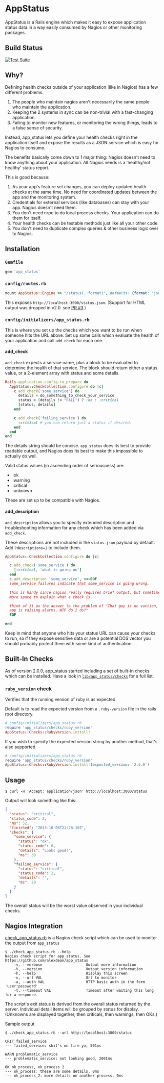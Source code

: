 # AppStatus

AppStatus is a Rails engine which makes it easy to expose application status
data in a way easily consumed by Nagios or other monitoring packages.

## Build Status

[![Test Suite](https://github.com/alexdean/app_status/actions/workflows/rspec.yml/badge.svg)](https://github.com/alexdean/app_status/actions/workflows/rspec.yml)

## Why?

Defining health checks outside of your application (like in Nagios)
has a few different problems.

  1. The people who maintain nagios aren't necessarily
     the same people who maintain the application.
  1. Keeping the 2 systems in sync can be non-trivial with a fast-changing
     application.
  1. Failing to monitor new features, or monitoring the wrong things, leads
     to a false sense of security.

Instead, app_status lets you define your health checks right in the application
itself and expose the results as a JSON service which is easy for Nagios
to consume.

The benefits basically come down to 1 major thing: Nagios doesn't need to know
anything about your application. All Nagios needs is a 'healthy/not healthy'
status report.

This is good because:

  1. As your app's feature set changes, you can deploy updated health checks
     at the same time. No need for coordinated updates between the app and
     the monitoring system.
  1. Credentials for external services (like databases) can stay with your
     app. Nagios doesn't need them.
  1. You don't need nrpe to do local process checks. Your application can do
     them for itself.
  1. Your health checks can be testable methods just like all your other code.
  1. You don't need to duplicate complex queries & other business logic over
     to Nagios.

## Installation

### `Gemfile`

```ruby
gem 'app_status'
```

### `config/routes.rb`

```ruby
mount AppStatus::Engine => "/status(.:format)", defaults: {format: 'json'}
```

This exposes `http://localhost:3000/status.json`. (Support for HTML output was
dropped in v2.0. see [PR #3](https://github.com/alexdean/app_status/pull/3).)

### `config/initializers/app_status.rb`

This is where you set up the checks which you want to be run when
someone hits the URL above. Set up some calls which evaluate the health
of your application and call `add_check` for each one.

#### add_check

`add_check` expects a service name, plus a block to be evaluated to determine
the health of that service. The block should return either a status value, or
a 2-element array with status and some details.

```ruby
Rails.application.config.to_prepare do
  AppStatus::CheckCollection.configure do |c|
    c.add_check('some_service') do
      details = do_something_to_check_your_service
      status = (details != "FAIL") ? :ok : :critical
      [status, details]
    end

    c.add_check('failing_service') do
      :critical # you can return just a status if desired.
    end
  end
end
```

The details string should be concise. `app_status` does its best to provide
readable output, and Nagios does its best to make this impossible to actually
do well.

Valid status values (in ascending order of seriousness) are:
  - :ok
  - :warning
  - :critical
  - :unknown

These are set up to be compatible with Nagios.

#### add_description

`add_description` allows you to specify extended description and troubleshooting
information for any check which has been added via `add_check`.

These descriptions are not included in the `status.json` payload by default.
Add `?descriptions=1` to include them.

```ruby
AppStatus::CheckCollection.configure do |c|

  c.add_check('some_service') do
    [:critical, 'what is going on']
  end
  c.add_description 'some_service', <<~EOF
  some_service failures indicate that some_service is going wrong.

  this is handy since nagios really requires brief output, but sometimes you need
  more space to explain what a check is.

  think of it as the answer to the problem of "That guy is on vaction, but his
  app is raising alarms. WTF do I do?"
  EOF

end
```

Keep in mind that anyone who hits your status URL can cause your checks to run,
so if they expose sensitive data or are a potential DOS vector you should
probably protect them with some kind of authentication.

## Built-In Checks

As of version 2.0.0, app_status started including a set of built-in checks
which can be installed. Have a look in
[`lib/app_status/checks`](https://github.com/alexdean/app_status/tree/master/lib/app_status/checks)
for a full list.

### `ruby_version` check

Verifies that the running version of ruby is as expected.

Default is to read the expected version from a `.ruby-version` file in the
rails root directory.

```ruby
# config/initializers/app_status.rb
require 'app_status/checks/ruby_version'
AppStatus::Checks::RubyVersion.install!
```

If you wish to specify the expected version string by another method, that's
also supported.

```ruby
# config/initializers/app_status.rb
require 'app_status/checks/ruby_version'
AppStatus::Checks::RubyVersion.install!(expected_version: '2.5.0')
```

## Usage

`$ curl -H 'Accept: application/json' http://localhost:3000/status`

Output will look something like this:
```json
{
  "status": "critical",
  "status_code": 2,
  "ms": 52,
  "finished": "2013-10-03T21:28:10Z",
  "checks": {
    "some_service": {
      "status": "ok",
      "status_code": 0,
      "details": "Looks good!",
      "ms": 30
    },
    "failing_service": {
      "status": "critical",
      "status_code": 2,
      "details": "",
      "ms": 20
    }
  }
}
```

The overall status will be the worst value observed in your individual checks.

## Nagios Integration

[check_app_status.rb](check_app_status.rb)
is a Nagios check script which can be used to monitor the output from `app_status`

```
$ ./check_app_status.rb --help
Nagios check script for app_status. See https://github.com/alexdean/app_status
    -v, --verbose                    Output more information
    -V, --version                    Output version information
    -h, --help                       Display this screen
    -u, --url VAL                    Url to monitor
    -a, --auth VAL                   HTTP basic auth in the form 'user:password'
    -t, --timeout VAL                Timeout after waiting this long for a response.
```

The script's exit status is derived from the overall status returned by the
server. Individual detail items will be grouped by status for display.
(Unknowns are displayed together, then criticals, then warnings, then OKs.)

Sample output

```
$ ./check_app_status.rb --url http://localhost:3000/status

CRIT failed_service
--- failed_service: shit's on fire yo, 501ms

WARN problematic_service
--- problematic_service: not looking good, 2001ms

OK ok_process, ok_process_2
--- ok_process: these are some details, 0ms
--- ok_process_2: more details on another process, 0ms
```

